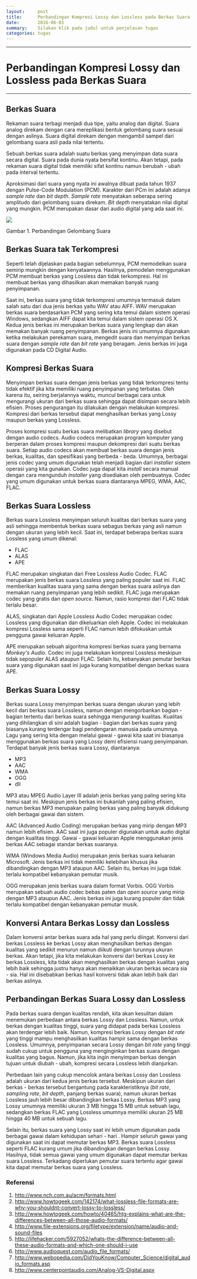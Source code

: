 ```yaml
---
layout:     post
title:      Perbandingan Kompresi Lossy dan Lossless pada Berkas Suara
date:       2016-06-03
summary:    Silakan klik pada judul untuk penjelasan tugas
categories: tugas
---
```


___
# Perbandingan Kompresi Lossy dan Lossless pada Berkas Suara #
___


## Berkas Suara
Rekaman suara terbagi menjadi dua tipe, yaitu analog dan digital. Suara analog direkam dengan cara mereplikasi bentuk gelombang suara sesuai dengan aslinya. Suara digital direkam dengan mengambil sampel dari gelombang suara asli pada nilai tertentu. 

Sebuah berkas suara adalah suatu berkas yang menyimpan data suara secara digital. Suara pada dunia nyata bersifat kontinu. Akan tetapi, pada rekaman suara digital tidak memiliki sifat kontinu namun berubah - ubah pada interval tertentu. 

Aproksimasi dari suara yang nyata ini awalnya dibuat pada tahun 1937 dengan Pulse-Code Modulation (PCM). Karakter dari PCm ini adalah adanya *sample rate* dan *bit depth*. *Sample rate* menyatakan seberapa sering amplitudo dari gelombang suara direkam. *Bit depth* menyatakan nilai digital yang mungkin. PCM merupakan dasar dari audio digital yang ada saat ini.

<img src="http://www.centerpointaudio.com/Images/Analog-Digital%20frequency%20examples.png">

Gambar 1. Perbandingan Gelombang Suara

## Berkas Suara tak Terkompresi
Seperti telah dijelaskan pada bagian sebelumnya, PCM memodelkan suara semirip mungkin dengan kenyataannya. Hasilnya, pemodelan menggunakan PCM membuat berkas yang Lossless dan tidak terkompresi. Hal ini membuat berkas yang dihasilkan akan memakan banyak ruang penyimpanan.

Saat ini, berkas suara yang tidak terkompresi umumnya termasuk dalam salah satu dari dua jenis berkas yaitu WAV atau AIFF. WAV merupakan berkas suara berdasarkan PCM yang sering kita temui dalam sistem operasi Windows, sedangkan AIFF dapat kita temui dalam sistem operasi OS X. Kedua jenis berkas ini merupakan berkas suara yang lengkap dan akan memakan banyak ruang penyimpanan. Berkas jenis ini umumnya digunakan ketika melakukan perekaman suara, mengedit suara dan menyimpan berkas suara dengan *sample rate* dan *bit rate* yang beragam. Jenis berkas ini juga digunakan pada CD Digital Audio.

## Kompresi Berkas Suara
Menyimpan berkas suara dengan jenis berkas yang tidak terkompresi tentu tidak efektif jika kita memiliki ruang penyimpanan yang terbatas. Oleh karena itu, seiring berjalannya waktu, muncul berbagai cara untuk mengurangi ukuran dari berkas suara sehingga dapat disimpan secara lebih efisien. Proses pengurangan itu dilakukan dengan melakukan kompresi. Kompresi dari berkas tersebut dapat menghasilkan berkas yang Lossy maupun berkas yang Lossless.

Proses kompresi suatu berkas suara melibatkan *library* yang disebut dengan audio codecs. Audio codecs merupakan program komputer yang berperan dalam proses kompresi maupun dekompresi dari suatu berkas suara. Setiap audio codecs akan membuat berkas suara dengan jenis berkas, kualitas, dan spesifikasi yang berbeda - beda. Umumnya, berbagai jenis codec yang umum digunakan telah menjadi bagian dari *installer* sistem operasi yang kita gunakan. Codec juga dapat kita *install* secara manual dengan cara mengunduh *installer* yang disediakan oleh pembuatnya. Codec yang umum digunakan untuk berkas suara diantaranya MPEG, WMA, AAC, FLAC.

## Berkas Suara Lossless
Berkas suara Lossless menyimpan seluruh kualitas dari berkas suara yang asli sehingga membentuk berkas suara sebagus berkas yang asli namun dengan ukuran yang lebih kecil. Saat ini, terdapat beberapa berkas suara Lossless yang umum dikenal:

- FLAC
- ALAS
- APE

FLAC merupakan singkatan dari Free Lossless Audio Codec. FLAC merupakan jenis berkas suara Lossless yang paling populer saat ini. FLAC memberikan kualitas suara yang sama dengan berkas suara aslinya dan memakan ruang penyimpanan yang lebih sedikit. FLAC juga merupakan codec yang gratis dan *open source*. Namun, rasio kompresi dari FLAC tidak terlalu besar.

ALAS, singkatan dari Apple Lossless Audio Codec merupakan codec Lossless yang digunakan dan dikeluarkan oleh Apple. Codec ini melakukan kompresi Lossless sama seperti FLAC namun lebih difokuskan untuk pengguna gawai keluaran Apple.

APE merupakan sebuah algoritma kompresi berkas suara yang bernama *Monkey's Audio*. Codec ini juga melakukan kompresi Lossless meskipun tidak sepopuler ALAS ataupun FLAC. Selain itu, kebanyakan pemutar berkas suara yang digunakan saat ini juga kurang kompatibel dengan berkas suara APE.

## Berkas Suara Lossy
Berkas suara Lossy menyimpan berkas suara dengan ukuran yang lebih kecil dari berkas suara Lossless, namun dengan mengorbankan bagian - bagian tertentu dari berkas suara sehingga mengurangi kualitas. Kualitas yang dihilangkan di sini adalah bagian - bagian dari berkas suara yang biasanya kurang terdengar bagi pendengaran manusia pada umumnya. Lagu yang sering kita dengan melalui gawai - gawai kita saat ini biasanya menggunakan berkas suara yang Lossy demi efisiensi ruang penyimpanan. Terdapat banyak jenis berkas suara Lossy, diantaranya:

- MP3
- AAC
- WMA
- OGG
- dll

MP3 atau MPEG Audio Layer III adalah jenis berkas yang paling sering kita temui saat ini. Meskipun jenis berkas ini bukanlah yang paling efisien, namun berkas MP3 merupakan paling berkas yang paling banyak didukung oleh berbagai gawai dan sistem. 

AAC (Advanced Audio Coding) merupakan berkas yang mirip dengan MP3 namun lebih efisien. AAC saat ini juga populer digunakan untuk audio digital dengan kualitas tinggi. Gawai - gawai keluaran Apple menggunakan jenis berkas AAC sebagai standar berkas suaranya.

WMA (Windows Media Audio) merupakan jenis berkas suara keluaran Microsoft. Jenis berkas ini tidak memiliki kelebihan khusus jika dibandingkan dengan MP3 ataupun AAC. Selain itu, berkas ini juga tidak terlalu kompatibel kebanyakan pemutar musik.

OGG merupakan jenis berkas suara dalam format Vorbis. OGG Vorbis merupakan sebuah audio codec bebas paten dan *open source* yang mirip dengan MP3 ataupun AAC. Jenis berkas ini juga kurang populer dan tidak terlalu kompatibel dengan kebanyakan pemutar musik.

## Konversi Antara Berkas Lossy dan Lossless
Dalam konversi antar berkas suara ada hal yang perlu diingat. Konversi dari berkas Lossless ke berkas Lossy akan menghasilkan berkas dengan kualitas yang sedikit menurun namun diikuti dengan turunnya ukuran berkas. Akan tetapi, jika kita melakukan konversi dari berkas Lossy ke berkas Lossless, kita tidak akan menghasilkan berkas dengan kualitas yang lebih baik sehingga justru hanya akan menaikkan ukuran berkas secara sia - sia. Hal ini disebabkan berkas hasil konversi tidak akan lebih baik dari berkas aslinya.

## Perbandingan Berkas Suara Lossy dan Lossless

Pada berkas suara dengan kualitas rendah, kita akan kesulitan dalam menemukan perbedaan antara berkas Lossy dan Lossless. Namun, untuk berkas dengan kualitas tinggi, suara yang didapat pada berkas Lossless akan terdengar lebih baik. Namun, kompresi berkas Lossy dengan *bit rate* yang tinggi mampu menghasilkan kualitas hampir sama dengan berkas Lossless. Umumnya, penyimpanan secara Lossy dengan *bit rate* yang tinggi sudah cukup untuk pengguna yang menginginkan berkas suara dengan kualitas yang bagus. Namun, jika kita ingin menyimpan berkas dengan tujuan untuk diubah - ubah, kompresi secara Lossless lebih dianjurkan.

Perbedaan lain yang cukup mencolok antara berkas Lossy dan Lossless adalah ukuran dari kedua jenis berkas tersebut. Meskipun ukuran dari berkas - berkas tersebut bergantung pada karakteristiknya (*bit rate*, *sampling rate*, *bit depth*, panjang berkas suara), namun ukuran berkas Lossless jauh lebih besar dibandingkan berkas Lossy. Berkas MP3 yang Lossy umumnya memiliki ukuran 3 MB hingga 15 MB untuk sebuah lagu, sedangkan berkas FLAC yang Lossless umumnya memiliki ukuran 25 MB hingga 40 MB untuk sebuah lagu.

Selain itu, berkas suara yang Lossy saat ini lebih umum digunakan pada berbagai gawai dalam kehidupan sehari - hari . Hampir seluruh gawai yang digunakan saat ini dapat memutar berkas MP3. Berkas suara Lossless seperti FLAC kurang umum jika dibandingkan dengan berkas Lossy. Hasilnya, tidak semua gawai yang umum digunakan dapat memutar berkas suara Lossless. Terkadang diperlukan pemutar suara tertentu agar gawai kita dapat memutar berkas suara yang Lossless. 

### Referensi
1. http://www.nch.com.au/acm/formats.html
2. http://www.howtogeek.com/142174/what-lossless-file-formats-are-why-you-shouldnt-convert-lossy-to-lossless/
3. http://www.howtogeek.com/howto/40465/htg-explains-what-are-the-differences-between-all-those-audio-formats/
4. http://www.file-extensions.org/filetype/extension/name/audio-and-sound-files
5. http://lifehacker.com/5927052/whats-the-difference-between-all-these-audio-formats-and-which-one-should-i-use
6. http://www.audioquest.com/audio_file_formats/
7. http://www.webopedia.com/DidYouKnow/Computer_Science/digital_audio_formats.asp
8. http://www.centerpointaudio.com/Analog-VS-Digital.aspx
